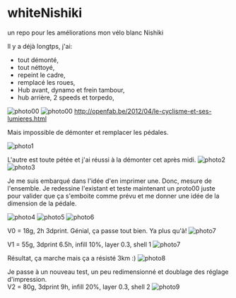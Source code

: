 # whiteNishiki
un repo pour les améliorations mon vélo blanc Nishiki


Il y a déjà longtps, j'ai: 
- tout démonté, 
- tout néttoyé,
- repeint le cadre,
- remplacé les roues, 
- Hub avant, dynamo et frein tambour, 
- hub arrière, 2 speeds et torpedo,  

![photo00](https://user-images.githubusercontent.com/12049360/27262303-f638c020-5453-11e7-8749-5c4790f0cfd6.jpg)
![photo00](https://user-images.githubusercontent.com/12049360/27262401-63e1c642-5456-11e7-97a3-18539dcbc2a7.jpg)
http://openfab.be/2012/04/le-cyclisme-et-ses-lumieres.html

Mais impossible de démonter et remplacer les pédales. 

![photo1](https://user-images.githubusercontent.com/12049360/27262136-b6ae754c-5450-11e7-9f17-648685afef3b.jpg)

L'autre est toute pétée et j'ai réussi à la démonter cet après midi.
![photo2](https://user-images.githubusercontent.com/12049360/27262159-308348f2-5451-11e7-9d99-ec356e6cfe5f.jpg)
![photo3](https://user-images.githubusercontent.com/12049360/27262164-4dd6d00e-5451-11e7-937a-0b57b508cc7e.jpg)

Je me suis embarqué dans l'idée d'en imprimer une. 
Donc, mesure de l'ensemble. 
Je redessine l'existant et teste maintenant un proto00 juste pour valider que ça s'emboite comme prévu et me donner une idée de la dimension de la pédale. 

![photo4](https://user-images.githubusercontent.com/12049360/27262180-a46e65f8-5451-11e7-87e3-5ed7e8a3ba07.jpg)
![photo5](https://user-images.githubusercontent.com/12049360/27262179-a468e25e-5451-11e7-94e3-ac9486f92216.jpg)
![photo6](https://user-images.githubusercontent.com/12049360/27262181-a474bd36-5451-11e7-9930-329593396e0d.jpg)

V0 = 18g, 2h 3dprint. Génial, ça passe tout bien. Ya plus qu'à!
![photo7](https://user-images.githubusercontent.com/12049360/27262868-f0049006-545f-11e7-8c7b-39895f3e139b.jpg)

V1 = 55g, 3dprint 6.5h, infill 10%, layer 0.3, shell 1
![photo7](https://user-images.githubusercontent.com/12049360/27320029-9f6c1afc-5594-11e7-978f-9df6c350bba9.jpg)

Résultat, ça marche mais ça a résisté 3km :)
![photo8](https://user-images.githubusercontent.com/12049360/27346109-672c6dc4-55ec-11e7-9b9b-d06e2b2792e6.png)

Je passe à un nouveau test, un peu redimensionné et doublage des réglage d'impression.   
V2 = 80g, 3dprint 9h, infill 20%, layer 0.3, shell 2
![photo9](https://user-images.githubusercontent.com/12049360/27346090-4ea8f2fe-55ec-11e7-835b-99265d612725.png)
